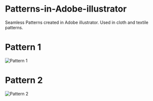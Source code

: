# Patterns-in-Adobe-illustrator
Seamless Patterns created  in Adobe illustrator. Used in cloth and textile patterns.

# Pattern 1
![Pattern 1](https://github.com/user-attachments/assets/7b901af9-d4de-4c73-80c7-21b11f99f8f9)
# Pattern 2
![Pattern 2](https://github.com/user-attachments/assets/711e89ac-55e0-47b3-932e-386b84bec786)
